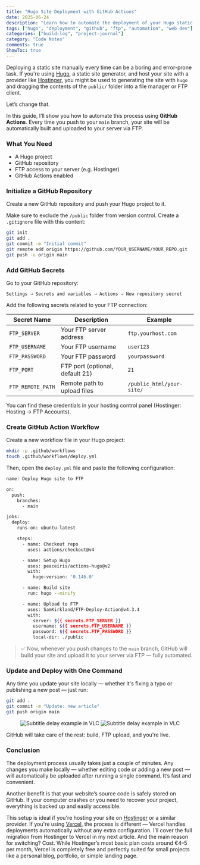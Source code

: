 ```yaml
---
title: "Hugo Site Deployment with GitHub Actions"
date: 2025-06-24
description: "Learn how to automate the deployment of your Hugo static site to an FTP hosting provider using GitHub Actions"
tags: ["hugo", "deployment", "github", "ftp", "automation", "web dev"]
categories: ["build-log", "project-journal"]
category: "Code Notes"
comments: true
ShowToc: true
---
```


Deploying a static site manually every time can be a boring and error-prone task. If you're using [Hugo](https://gohugo.io/), a static site generator, and host your site with a provider like [Hostinger](https://www.hostinger.com/), you might be used to generating the site with `hugo` and dragging the contents of the `public/` folder into a file manager or FTP client.

Let’s change that.

In this guide, I’ll show you how to automate this process using **GitHub Actions**. Every time you push to your `main` branch, your site will be automatically built and uploaded to your server via FTP.

### What You Need

- A Hugo project
- GitHub repository
- FTP access to your server (e.g. Hostinger)
- GitHub Actions enabled

###  Initialize a GitHub Repository

Create a new GitHub repository and push your Hugo project to it.

Make sure to exclude the `/public` folder from version control. Create a `.gitignore` file with this content:

```bash
git init
git add .
git commit -m "Initial commit"
git remote add origin https://github.com/YOUR_USERNAME/YOUR_REPO.git
git push -u origin main
```

### Add GitHub Secrets

Go to your GitHub repository:

`Settings → Secrets and variables → Actions → New repository secret`

Add the following secrets related to your FTP connection:

| Secret Name       | Description                     | Example                        |
|-------------------|---------------------------------|-------------------------------|
| `FTP_SERVER`      | Your FTP server address          | `ftp.yourhost.com`             |
| `FTP_USERNAME`    | Your FTP username                | `user123`                     |
| `FTP_PASSWORD`    | Your FTP password                | `yourpassword`                |
| `FTP_PORT`        | FTP port (optional, default 21) | `21`                          |
| `FTP_REMOTE_PATH` | Remote path to upload files      | `/public_html/your-site/`      |

You can find these credentials in your hosting control panel (Hostinger: Hosting → FTP Accounts).

### Create GitHub Action Workflow
Create a new workflow file in your Hugo project:

```bash
mkdir -p .github/workflows
touch .github/workflows/deploy.yml
```
Then, open the `deploy.yml` file and paste the following configuration:

```bash
name: Deploy Hugo site to FTP

on:
  push:
    branches:
      - main

jobs:
  deploy:
    runs-on: ubuntu-latest

    steps:
      - name: Checkout repo
        uses: actions/checkout@v4

      - name: Setup Hugo
        uses: peaceiris/actions-hugo@v2
        with:
          hugo-version: '0.146.0'

      - name: Build site
        run: hugo --minify

      - name: Upload to FTP
        uses: SamKirkland/FTP-Deploy-Action@v4.3.4
        with:
          server: ${{ secrets.FTP_SERVER }}
          username: ${{ secrets.FTP_USERNAME }}
          password: ${{ secrets.FTP_PASSWORD }}
          local-dir: ./public
```

> ✅ Now, whenever you push changes to the `main` branch, GitHub will build your site and upload it to your server via FTP — fully automated.

### Update and Deploy with One Command

Any time you update your site locally — whether it's fixing a typo or publishing a new post — just run:

```bash
git add .
git commit -m "Update: new article"
git push origin main
```
<p align="center">
  <img src="/images/build-hugo.png" alt="Subtitle delay example in VLC" style="max-width: 100%;">
  <img src="/images/build-hugo-2.png" alt="Subtitle delay example in VLC" style="max-width: 100%;">
</p>

GitHub will take care of the rest: build, FTP upload, and you're live.

### Conclusion
The deployment process usually takes just a couple of minutes. Any changes you make locally — whether editing code or adding a new post — will automatically be uploaded after running a single command. It’s fast and convenient.

Another benefit is that your website’s source code is safely stored on GitHub. If your computer crashes or you need to recover your project, everything is backed up and easily accessible.

This setup is ideal if you're hosting your site on [Hostinger](https://www.hostinger.com/) or a similar provider. If you're using [Vercel](https://vercel.com/), the process is different — Vercel handles deployments automatically without any extra configuration. I’ll cover the full migration from Hostinger to Vercel in my next article.
And the main reason for switching? Cost. While Hostinger’s most basic plan costs around €4–5 per month, Vercel is completely free and perfectly suited for small projects like a personal blog, portfolio, or simple landing page.

